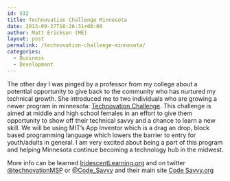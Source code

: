 ```yaml
---
id: 532
title: Technovation Challenge Minnesota
date: 2013-09-27T10:26:31+00:00
author: Matt Erickson (ME)
layout: post
permalink: /technovation-challenge-minnesota/
categories:
  - Business
  - Development
---
```

The other day I was pinged by a professor from my college about a potential opportunity to give back to the community who has nurtured my technical growth. She introduced me to two individuals who are growing a newer program in minnesota: <a href="http://www.codesavvy.org/p/technovation.html" title="Technovation" target="_blank" rel="external">Technovation Challenge</a>. This challenge is aimed at middle and high school females in an effort to give them opportunity to show off their technical savvy and a chance to learn a new skill. We will be using MIT&#8217;s App Inventor which is a drag an drop, block based programming language which lowers the barrier to entry for youth/adults in general. I am very excited about being a part of this program and helping Minnesota continue becoming a technology hub in the midwest. 
  

  
More info can be learned <a href="http://iridescentlearning.org/programs/technovation-challenge/involved/" title="Iridescent" target="_blank" rel="external">IridescentLearning.org</a> and on twitter <a href="https://twitter.com/technovationMSP" title="TechnovationMSP Twitter" target="_blank" rel="external">@technovationMSP</a> or <a href="https://twitter.com/Code_Savvy" title="Code Savvy Twitter" target="_blank" rel="external">@Code_Savvy</a> and their main site <a href="http://www.codesavvy.org/p/about.html" title="Code Savvy" target="_blank" rel="external">Code Savvy.org</a>